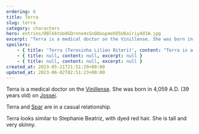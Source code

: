 ```yaml
---
ordering: 6
title: Terra
slug: terra
category: characters
hero: entries/OBlk6tUo8GQrnne4xSnQ8oop4ehD5U6airiydd1W.jpg
excerpt: "Terra is a medical doctor on the Vinillense. She was born in 4,059 A.D. (39 years old) on Jossei.\nTe..."
spoilers:
    - { title: 'Terra (Teresinha Lilien Biteri)', content: "Terra is a medical doctor on the [Vinillense](/category/spaceships/vinillense). She was born in 4,059 A.D. (39 years old) on [Jossei](/category/planets-cities/jossei). Terra and [Spar](/category/characters/spar) have a casual relationship.\r\n\r\nTerra looks similar to Stephanie Beatriz, with dyed red hair. She is tall and very skinny.\r\n\r\n**Pronunciation:**\r\n- tare eh seen’ eh\r\n- lill’ ee en\r\n- bee tare’ ee", excerpt: 'Terra is a medical doctor on the Vinillense. She was born in 4,059 A.D. (39 years old) on Jossei. Te...' }
    - { title: null, content: null, excerpt: null }
    - { title: null, content: null, excerpt: null }
created_at: 2023-05-21T21:51:20+00:00
updated_at: 2023-06-02T02:51:23+00:00
---
```

Terra is a medical doctor on the [Vinillense](/category/spaceships/vinillense). She was born in 4,059 A.D. (39 years old) on [Jossei](/category/planets-cities/jossei).

Terra and [Spar](/category/characters/spar) are in a casual relationship.

Terra looks similar to Stephanie Beatriz, with dyed red hair. She is tall and very skinny.